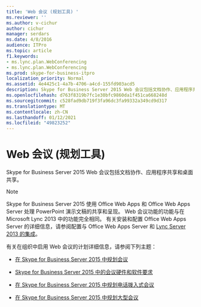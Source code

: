 ```yaml
---
title: 'Web 会议 (规划工具) '
ms.reviewer: ''
ms.author: v-cichur
author: cichur
manager: serdars
ms.date: 4/8/2016
audience: ITPro
ms.topic: article
f1.keywords:
- ms.lync.plan.WebConferencing
- ms.lync.plan.WebConferencing
ms.prod: skype-for-business-itpro
localization_priority: Normal
ms.assetid: 4e4425c1-4a7b-4706-a4cd-155fd903acd5
description: Skype for Business Server 2015 Web 会议包括文档协作、应用程序共享和桌面共享。
ms.openlocfilehash: d763f8319b7fc1e30bfc9860da1f451ca668248d
ms.sourcegitcommit: c528fad9db719f3fa96dc3fa99332a349cd9d317
ms.translationtype: MT
ms.contentlocale: zh-CN
ms.lasthandoff: 01/12/2021
ms.locfileid: "49823252"
---
```

# <a name="web-conferencing-planning-tool"></a>Web 会议 (规划工具) 
 
Skype for Business Server 2015 Web 会议包括文档协作、应用程序共享和桌面共享。
  
> [!NOTE]
> Skype for Business Server 2015 使用 Office Web Apps 和 Office Web Apps Server 处理 PowerPoint 演示文稿的共享和呈现。 Web 会议功能的功能与在 Microsoft Lync 2013 中的功能完全相同。 有关安装和配置 Office Web Apps Server 的详细信息，请参阅配置与 Office Web Apps Server 和 [Lync Server 2013 的集成](https://technet.microsoft.com/library/jj204792%28v=ocs.15%29.aspx)。 
  
有关在组织中启用 Web 会议的计划详细信息，请参阅下列主题： 
  
- [在 Skype for Business Server 2015 中规划会议](../../plan-your-deployment/conferencing/conferencing.md)
    
- [Skype for Business Server 2015 中的会议硬件和软件要求](../../plan-your-deployment/conferencing/hardware-and-software-requirements.md)
    
- [在 Skype for Business Server 2015 中规划电话拨入式会议](../../plan-your-deployment/conferencing/dial-in-conferencing.md)
    
- [在 Skype for Business Server 2015 中规划大型会议](../../plan-your-deployment/conferencing/large-meetings.md)
    

